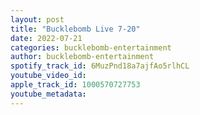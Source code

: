 ```yaml
---
layout: post
title: "Bucklebomb Live 7-20"
date: 2022-07-21
categories: bucklebomb-entertainment
author: bucklebomb-entertainment
spotify_track_id: 6MuzPnd18a7ajfAo5rlhCL
youtube_video_id: 
apple_track_id: 1000570727753
youtube_metadata: 
---
```

